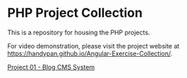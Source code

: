 # PHP Project Collection

This is a repository for housing the PHP projects. 

For video demonstration, please visit the project website at <a href="https://handypan.github.io/Angular-Exercise-Collection/" target="_blank">https://handypan.github.io/Angular-Exercise-Collection/</a>.

[Project 01 - Blog CMS System](https://github.com/handyPan/PHP-Exercise-Collection/tree/main/ex001-cms)<br>
